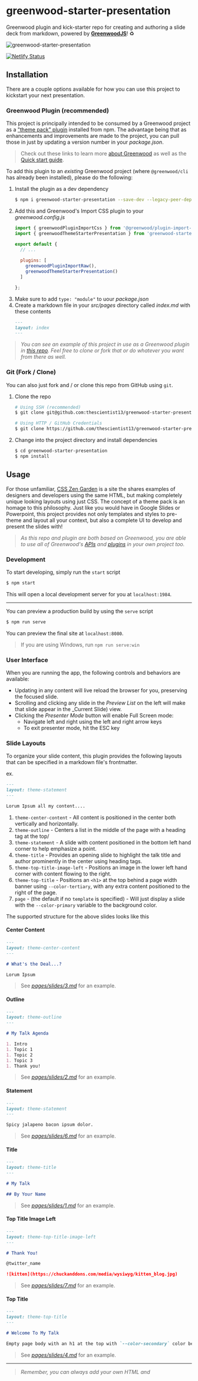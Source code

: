 # greenwood-starter-presentation

Greenwood plugin and kick-starter repo for creating and authoring a slide deck from markdown, powered by [**GreenwoodJS**](https://www.greenwoodjs.io/)!  ♻️

![greenwood-starter-presentation](./.github/images/greenwood-starter-presentation.png)

[![Netlify Status](https://api.netlify.com/api/v1/badges/f1bd02db-7f54-44d1-a3f2-b88b75db8167/deploy-status)](https://app.netlify.com/sites/awesome-bhaskara-b7d76c/deploys)

## Installation

There are a couple options available for how you can use this project to kickstart your next presentation.

### Greenwood Plugin (recommended)
This project is principally intended to be consumed by a Greenwood project as a ["theme pack" plugin](https://www.greenwoodjs.io/guides/theme-packs/) installed from npm.  The advantage being that as enhancements and improvements are made to the project, you can pull those in just by updating a version number in your _package.json_.


> Check out these links to learn more [about Greenwood](https://www.greenwoodjs.io/about/) as well as the [Quick start guide](https://www.greenwoodjs.io/getting-started/).

To add this plugin to an _existing_ Greenwood project (where `@greenwood/cli` has already been installed), please do the following:

1. Install the plugin as a dev dependency
    ```sh
    $ npm i greenwood-starter-presentation --save-dev --legacy-peer-deps
    ```
1. Add this and Greenwood's Import CSS plugin to your _greenwood.config.js_
    ```js
    import { greenwoodPluginImportCss } from '@greenwood/plugin-import-raw';
    import { greenwoodThemeStarterPresentation } from 'greenwood-starter-presentation';

    export default {
      // ...
      
      plugins: [
        greenwoodPluginImportRaw(),
        greenwoodThemeStarterPresentation()
      ]

    };
    ```
1. Make sure to add `type: "module"` to uour _package.json_
1. Create a markdown file in your _src/pages_ directory called _index.md_ with these contents
    ```md
    ---
    layout: index
    ---
    ```

> _You can see an example of this project in use as a Greenwood plugin in [this repo](https://github.com/thescientist13/knowing-your-tco).  Feel free to clone or fork that or do whatever you want from there as well._


### Git (Fork / Clone)

You can also just fork and / or clone this repo from GitHub using `git`.

1. Clone the repo
    ```sh
    # Using SSH (recommended)
    $ git clone git@github.com:thescientist13/greenwood-starter-presentation.git

    # Using HTTP / GitHub Credentials
    $ git clone https://github.com/thescientist13/greenwood-starter-presentation.git
    ```
1. Change into the project directory and install dependencies
    ```sh
    $ cd greenwood-starter-presentation
    $ npm install
    ```

## Usage

For those unfamiliar, [CSS Zen Garden](http://www.csszengarden.com/) is a site the shares examples of designers and developers using the same HTML, but making completely unique looking layouts using just CSS.  The concept of a theme pack is an homage to this philosophy.  Just like you would have in Google Slides or Powerpoint, this project provides not only templates and styles to pre-theme and layout all your context, but also a complete UI to develop and present the slides with!


> _As this repo and plugin are both based on Greenwood, you are able to use all of Greenwood's [APIs](https://www.greenwoodjs.io/docs/) and [plugins](https://www.greenwoodjs.io/plugins/) in your own project too._


### Development

To start developing, simply run the `start` script

```sh
$ npm start
```

This will open a local development server for you at `localhost:1984`.

----

You can preview a production build by using the `serve` script

```sh
$ npm run serve
```

You can preview the final site at `localhost:8080`.

> If you are using Windows, run `npm run serve:win`

### User Interface

When you are running the app, the following controls and behaviors are available:
- Updating in any content will live reload the browser for you, preserving the focused slide.
- Scrolling and clicking any slide in the _Preview List_ on the left will make that slide appear in the _Current Slide) view.
- Clicking the _Presenter Mode_ button will enable Full Screen mode:
  - Navigate left and right using the left and right arrow keys
  - To exit presenter mode, hit the ESC key

### Slide Layouts

To organize your slide content, this plugin provides the following layouts that can be specified in a markdown file's frontmatter.

ex.
```md
---
layout: theme-statement
---

Lorum Ipsum all my content....
```

1. `theme-center-content` - All content is positioned in the center both vertically and horizontally.
1. `theme-outline` - Centers a list in the middle of the page with a heading tag at the top/
1. `theme-statement` - A slide with content positioned in the bottom left hand corner to help emphasize a point.
1. `theme-title` - Provides an opening slide to highlight the talk title and author prominently in the center using heading tags.
1. `theme-top-title-image-left` - Positions an image in the lower left hand corner with content flowing to the right.
1. `theme-top-title` - Positions an `<h1>` at the top behind a page width banner using `--color-tertiary`, with any extra content positioned to the right of the page.
1. `page` -  (the default if no `template` is specified) - Will just display a slide with the `--color-primary` variable to the background color.

The supported structure for the above slides looks like this

#### Center Content
```md
---
layout: theme-center-content
---

# What's the Deal...?

Lorum Ipsum
```

> See [_pages/slides/3.md_](https://github.com/thescientist13/greenwood-starter-presentation/blob/master/src/pages/slides/3.md) for an example.

#### Outline
```md
---
layout: theme-outline
---

# My Talk Agenda

1. Intro
1. Topic 1
1. Topic 2
1. Topic 3
1. Thank you!
```

> See [_pages/slides/2.md_](https://github.com/thescientist13/greenwood-starter-presentation/blob/master/src/pages/slides/3.md) for an example.

#### Statement
```md
---
layout: theme-statement
---

Spicy jalapeno bacon ipsum dolor.
```

> See [_pages/slides/6.md_](https://github.com/thescientist13/greenwood-starter-presentation/blob/master/src/pages/slides/1.md) for an example.

#### Title
```md
---
layout: theme-title
---

# My Talk

## By Your Name
```

> See [_pages/slides/1.md_](https://github.com/thescientist13/greenwood-starter-presentation/blob/master/src/pages/slides/1.md) for an example.


#### Top Title Image Left
```md
---
layout: theme-top-title-image-left
---

# Thank You!

@twitter_name

![kitten](https://chuckanddons.com/media/wysiwyg/kitten_blog.jpg)
```

> See [_pages/slides/7.md_](https://github.com/thescientist13/greenwood-starter-presentation/blob/master/src/pages/slides/1.md) for an example.


#### Top Title
```md
---
layout: theme-top-title
---

# Welcome To My Talk

Empty page body with an h1 at the top with `--color-secondary` color behind it as a top bar.
```

> See [_pages/slides/4.md_](https://github.com/thescientist13/greenwood-starter-presentation/blob/master/src/pages/slides/2.md) for an example.

----

> _Remember, you can always add your own HTML and <style> tags right into markdown.  Additionally, Greenwood also supports ad-hoc and one off imports of CSS and JS via [frontmatter imports](https://www.greenwoodjs.io/docs/front-matter/#imports) for extra customization!_

### Theming and Design System
The following global variables are provided to you to customize and override using [CSS custom properties](https://developer.mozilla.org/en-US/docs/Web/CSS/Using_CSS_custom_properties).

```css
:root {
  --color-primary: #135;
  --color-secondary: #74b238;
  --color-tertiary: #2b85da;
  --color-text-light: #efefef;
  --color-text-dark: #020202;
  --font-family: 'Optima', sans-serif;
  --font-size: 1.5rem;
  --backgroundUrl: url('../assets/background.jpg');
}

:host {
  --color-primary: #135;
  --color-secondary: #74b238;
  --color-tertiary: #2b85da;
  --color-text-light: #efefef;
  --color-text-dark: #020202;
  --font-family: 'Optima', sans-serif;
  --font-size: 1.5rem;
  --backgroundUrl: url('../assets/background.jpg');
}
```

## Support and Upgrades

### Known Issues

There a few open items in our issue tracker as we work to an [initial 1.0.0 release](https://github.com/thescientist13/greenwood-starter-presentation/milestone/1).  It would also be useful to be familiar with Greenwood's [Theme Pack FAQ](https://www.greenwoodjs.io/guides/theme-packs/#faq) if something isn't working as expected.

### Upgrades

To stay up to date with this repo depends on how you initialized your project or repo.

#### Plugin

If you using the plugin, any upgrades should just be as simple as upgrading the version of this plugin in your _package.json_ using your package manager of choice.

```sh
# npm
$ npm install greenwood-starter-presentation

# yarn
$ yarn upgrade greenwood-starter-presentation --latest
```

#### Git

If you cloned this repo, then you should just be able to pull
```sh
$ git pull origin master
```

If you forked, make sure to add this repo as an upstream and pull changes in as needed
```sh
# use SSH (recommended) or HTTPS depending on your needs
$ git remote add upstream git@github.com:thescientist13/greenwood-starter-presentation.git
$ git fetch upstream master
$ git checkout master
$ git merge upstream/master
```

> ⚠️ Note: By using git and this project, be aware that pulling in upstream changes could likely be prone to merge conflicts if you are changing anything other than _src/pages_.